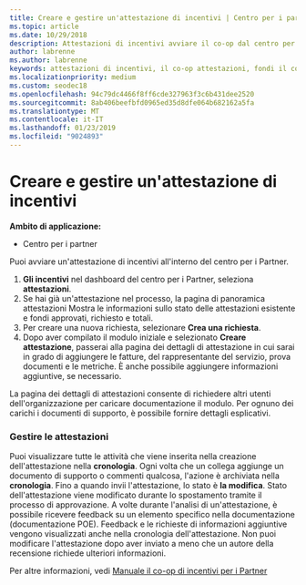 ```yaml
---
title: Creare e gestire un'attestazione di incentivi | Centro per i partner
ms.topic: article
ms.date: 10/29/2018
description: Attestazioni di incentivi avviare il co-op dal centro per i Partner. Puoi visualizzare tutte le attività che viene inserita nella creazione dell'attestazione nella cronologia.
author: labrenne
ms.author: labrenne
keywords: attestazioni di incentivi, il co-op attestazioni, fondi il co-op
ms.localizationpriority: medium
ms.custom: seodec18
ms.openlocfilehash: 94c79dc4466f8ff6cde327963f3c6b431dee2520
ms.sourcegitcommit: 8ab406beefbfd0965ed35d8dfe064b682162a5fa
ms.translationtype: MT
ms.contentlocale: it-IT
ms.lasthandoff: 01/23/2019
ms.locfileid: "9024893"
---
```

# <a name="create-and-manage-an-incentives-claim"></a>Creare e gestire un'attestazione di incentivi

**Ambito di applicazione:**
- Centro per i partner

Puoi avviare un'attestazione di incentivi all'interno del centro per i Partner. 

1. **Gli incentivi** nel dashboard del centro per i Partner, seleziona **attestazioni**.
2.  Se hai già un'attestazione nel processo, la pagina di panoramica attestazioni Mostra le informazioni sullo stato delle attestazioni esistente e fondi approvati, richiesto e totali.
3.  Per creare una nuova richiesta, selezionare **Crea una richiesta**.
4.  Dopo aver compilato il modulo iniziale e selezionato **Creare attestazione**, passerai alla pagina dei dettagli di attestazione in cui sarai in grado di aggiungere le fatture, del rappresentante del servizio, prova documenti e le metriche. È anche possibile aggiungere informazioni aggiuntive, se necessario.

La pagina dei dettagli di attestazioni consente di richiedere altri utenti dell'organizzazione per caricare documentazione il modulo. Per ognuno dei carichi i documenti di supporto, è possibile fornire dettagli esplicativi. 

### <a name="manage-your-claims"></a>Gestire le attestazioni

Puoi visualizzare tutte le attività che viene inserita nella creazione dell'attestazione nella **cronologia**. Ogni volta che un collega aggiunge un documento di supporto o commenti qualcosa, l'azione è archiviata nella **cronologia**. Fino a quando invii l'attestazione, lo stato è **la modifica**. Stato dell'attestazione viene modificato durante lo spostamento tramite il processo di approvazione. A volte durante l'analisi di un'attestazione, è possibile ricevere feedback su un elemento specifico nella documentazione (documentazione POE). Feedback e le richieste di informazioni aggiuntive vengono visualizzati anche nella cronologia dell'attestazione. Non puoi modificare l'attestazione dopo aver inviato a meno che un autore della recensione richiede ulteriori informazioni.

Per altre informazioni, vedi [Manuale il co-op di incentivi per i Partner](https://assets.microsoft.com/coop-guidebook.pdf)
